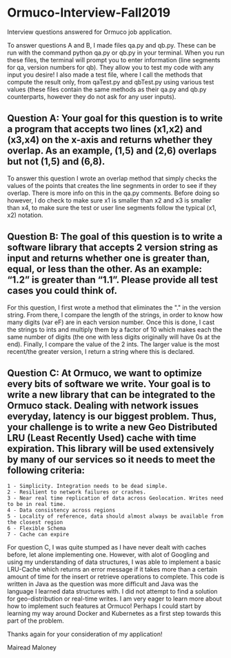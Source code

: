 # Ormuco-Interview-Fall2019
Interview questions answered for Ormuco job application.

To answer questions A and B, I made files qa.py and qb.py. These can be run with the command python qa.py or qb.py in your terminal. When you run these files, the terminal will prompt you to enter information (line segments for qa, version numbers for qb). They allow
you to test my code with any input you desire! I also made a test file, where I call the methods that compute the result only, from qaTest.py and qbTest.py using various test values (these files contain the same methods as their qa.py and qb.py counterparts, however they do not ask for any user inputs). 

## Question A: Your goal for this question is to write a program that accepts two lines (x1,x2) and (x3,x4) on the x-axis and returns whether they overlap. As an example, (1,5) and (2,6) overlaps but not (1,5) and (6,8).
To answer this question I wrote an overlap method that simply checks the values of the points that creates the line segnments in order to see if they overlap. There is more info on this in the qa.py comments. 
Before doing so however, I do check to make sure x1 is smaller than x2 and x3 is smaller than x4, to make sure the test or user line segments follow the typical (x1, x2) notation.

 

## Question B: The goal of this question is to write a software library that accepts 2 version string as input and returns whether one is greater than, equal, or less than the other. As an example: “1.2” is greater than “1.1”. Please provide all test cases you could think of.
For this question, I first wrote a method that eliminates the "." in the version string. From there, I compare the length of the strings, in order to know how many digits (var eF) are in each version number. Once this is done, I cast the strings to ints and multiply them by a factor of
10 which makes each the same number of digits (the one with less digits originally will have 0s at the end). Finally, I compare the value of the 2 ints. The larger value is the most recent/the greater version, I return a string where this is declared.


## Question C: At Ormuco, we want to optimize every bits of software we write. Your goal is to write a new library that can be integrated to the Ormuco stack. Dealing with network issues everyday, latency is our biggest problem. Thus, your challenge is to write a new Geo Distributed LRU (Least Recently Used) cache with time expiration. This library will be used extensively by many of our services so it needs to meet the following criteria:
    1 - Simplicity. Integration needs to be dead simple.
    2 - Resilient to network failures or crashes.
    3 - Near real time replication of data across Geolocation. Writes need to be in real time.
    4 - Data consistency across regions
    5 - Locality of reference, data should almost always be available from the closest region
    6 - Flexible Schema
    7 - Cache can expire 

For question C, I was quite stumped as I have never dealt with caches before, let alone implementing one. However, with alot of Googling and using my understanding of data structures,
I was able to implement a basic LRU-Cache which returns an error message if it takes more than a certain amount of time for the insert or retrieve operations to complete. This code is written
in Java as the question was more difficult and Java was the language I learned data structures with. I did not attempt to find a solution for geo-distribution or real-time writes. I am very eager to 
learn more about how to implement such features at Ormuco! Perhaps I could start by learning my way around Docker and Kubernetes as a first step towards this part of the problem.

Thanks again for your consideration of my application!

Mairead Maloney
 


